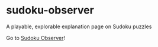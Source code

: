 # sudoku-observer
A playable, explorable explanation page on Sudoku puzzles

Go to [Sudoku Observer](http://www.cdglabs.org/sudoku-observer)!
